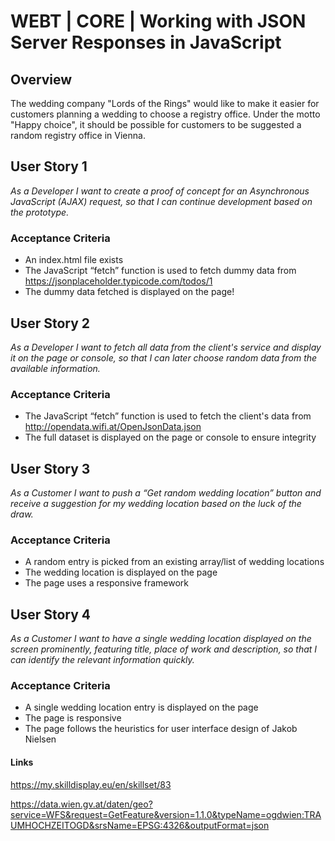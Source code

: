 # WEBT | CORE | Working with JSON Server Responses in JavaScript

## Overview
The wedding company "Lords of the Rings" would like to make it easier for customers planning a wedding to choose a registry office. Under the motto "Happy choice", it should be possible for customers to be suggested a random registry office in Vienna.

## User Story 1
*As a Developer I want to create a proof of concept for an Asynchronous JavaScript (AJAX) request, so that I can continue development based on the prototype.*

### Acceptance Criteria
- An index.html file exists
- The JavaScript “fetch” function is used to fetch dummy data from https://jsonplaceholder.typicode.com/todos/1
- The dummy data fetched is displayed on the page!

## User Story 2
*As a Developer I want to fetch all data from the client's service and display it on the page or console, so that I can later choose random data from the available information.*

### Acceptance Criteria
- The JavaScript “fetch” function is used to fetch the client's data from http://opendata.wifi.at/OpenJsonData.json
- The full dataset is displayed on the page or console to ensure integrity

## User Story 3
*As a Customer I want to push a “Get random wedding location” button and receive a suggestion for my wedding location based on the luck of the draw.*

### Acceptance Criteria
- A random entry is picked from an existing array/list of wedding locations
- The wedding location is displayed on the page
- The page uses a responsive framework

## User Story 4
*As a Customer I want to have a single wedding location displayed on the screen prominently, featuring title, place of work and description, so that I can identify the relevant information quickly.*

### Acceptance Criteria
- A single wedding location entry is displayed on the page
- The page is responsive
- The page follows the heuristics for user interface design of Jakob Nielsen

#### Links
https://my.skilldisplay.eu/en/skillset/83

https://data.wien.gv.at/daten/geo?service=WFS&request=GetFeature&version=1.1.0&typeName=ogdwien:TRAUMHOCHZEITOGD&srsName=EPSG:4326&outputFormat=json

